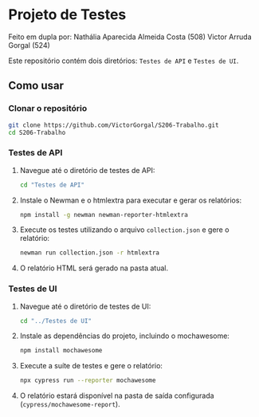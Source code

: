 # Projeto de Testes

Feito em dupla por:
Nathália Aparecida Almeida Costa (508)
Victor Arruda Gorgal (524)

Este repositório contém dois diretórios: `Testes de API` e `Testes de UI`.

## Como usar

### Clonar o repositório

```bash
git clone https://github.com/VictorGorgal/S206-Trabalho.git
cd S206-Trabalho
```

### Testes de API

1. Navegue até o diretório de testes de API:
    ```bash
    cd "Testes de API"
    ```

2. Instale o Newman e o htmlextra para executar e gerar os relatórios:
    ```bash
    npm install -g newman newman-reporter-htmlextra
    ```

3. Execute os testes utilizando o arquivo `collection.json` e gere o relatório:
    ```bash
    newman run collection.json -r htmlextra
    ```

4. O relatório HTML será gerado na pasta atual.

### Testes de UI

1. Navegue até o diretório de testes de UI:
    ```bash
    cd "../Testes de UI"
    ```

2. Instale as dependências do projeto, incluindo o mochawesome:
    ```bash
    npm install mochawesome
    ```

3. Execute a suíte de testes e gere o relatório:
    ```bash
    npx cypress run --reporter mochawesome
    ```

4. O relatório estará disponível na pasta de saída configurada (`cypress/mochawesome-report`).
